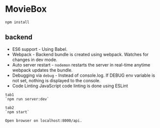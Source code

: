 # MovieBox

`npm install`

## backend

* ES6 support - Using Babel.
* Webpack - Backend bundle is created using webpack. Watches for changes in dev mode.
* Auto server restart	- `nodemon` restarts the server in real-time anytime webpack updates the bundle.
* Debugging via `debug` - Instead of console.log. If DEBUG env variable is not set, nothing is displayed to the console.
* Code Linting	JavaScript code linting is done using ESLint

```
tab1
`npm run server:dev`

tab2
`npm start`

Open browser on localhost:8000/api.
```

